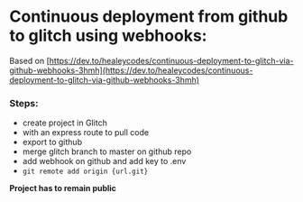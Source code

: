 # Continuous deployment from github to glitch using webhooks:

Based on [https://dev.to/healeycodes/continuous-deployment-to-glitch-via-github-webhooks-3hmh](https://dev.to/healeycodes/continuous-deployment-to-glitch-via-github-webhooks-3hmh)

### Steps: 
- create project in Glitch
- with an express route to pull code
- export to github
- merge glitch branch to master on github repo
- add webhook on github and add key to .env
- `git remote add origin {url.git}`

**Project has to remain public**
